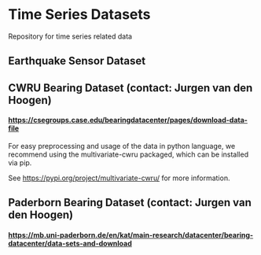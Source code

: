 # Time Series Datasets
Repository for time series related data

## Earthquake Sensor Dataset


## CWRU Bearing Dataset (contact: Jurgen van den Hoogen)

#### https://csegroups.case.edu/bearingdatacenter/pages/download-data-file
For easy preprocessing and usage of the data in python language, we recommend using the multivariate-cwru packaged, which can be installed via pip.


See https://pypi.org/project/multivariate-cwru/ for more information.

## Paderborn Bearing Dataset (contact: Jurgen van den Hoogen)
#### https://mb.uni-paderborn.de/en/kat/main-research/datacenter/bearing-datacenter/data-sets-and-download

